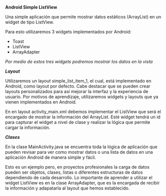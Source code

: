 **Android Simple ListView**

Una simple aplicación que permite mostrar datos estáticos (ArrayList<String>)
en un widget de tipo ListView.

Para esto utilizaremos 3 widgets implementados por Android:

<ul>
<li>Toast</li>
<li>ListView</li>
<li>ArrayAdapter</li>
</ul>

*Por medio de estos tres widgets podremos mostrar los datos en la vista*

***Layout***

Utilizaremos un layout simple_list_item_1, el cual, está implementado en Android,
como layout por defecto. Cabe destacar que se pueden crear layouts personalizados para
así mejorar la interfaz y la experiencia de usuario. Por motivos de aprendizaje,
utilizaremos widgets y layouts que ya vienen implementados en Android.

En en layout activity_main.xml debemos implementar el ListView que será
el encargado de mostrar la información del ArrayList<String>. Esté widget
tendrá un id para capturar el widget a nivel de clase y realizar la lógica
que permite cargar la información.

***Clases***

En la clase MainActivity.java se encuentra toda la lógica de aplicación
que pueden revisar para ver como mostrar datos o una lista de datos en
una aplicación Android de manera simple y fácil.

Esto es un ejemplo pero, en proyectos profesionales la carga de datos pueden ser
objetos, clases, listas o diferentes estructuras de datos dependiendo de cada
desarrollo. Lo importante de aprender a utilizar el widget ListView es en la clase ArrayAdapter,
que es la encargada de recibir la información y adapatarla al layout que hemos establecido.

